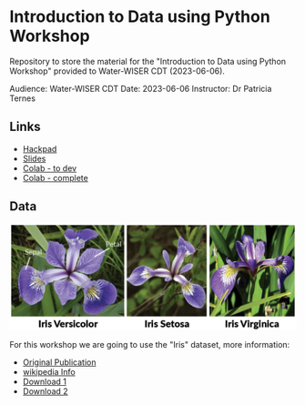 # Introduction to Data using Python Workshop

Repository to store the material for the "Introduction to Data using Python Workshop"  provided to Water-WISER CDT (2023-06-06).

Audience: Water-WISER CDT
Date: 2023-06-06
Instructor: Dr Patricia Ternes

## Links

- [Hackpad](https://hackmd.io/@research-computing-leeds/water-wiser-2023)
- [Slides](https://slides.com/patriciaternes/water-wiser-2023)
- [Colab - to dev](https://colab.research.google.com/github/patricia-ternes/water-wiser-2023/blob/main/notebooks/data-python_working.ipynb)
- [Colab - complete](https://colab.research.google.com/github/patricia-ternes/water-wiser-2023/blob/main/notebooks/data-python.ipynb)

## Data

![Iris Images](reports/figures/iris.png)

For this workshop we are going to use the "Iris" dataset, more information:

- [Original Publication](https://archive.ics.uci.edu/ml/datasets/iris)
- [wikipedia Info](https://en.wikipedia.org/wiki/Iris_flower_data_set)
- [Download 1](https://github.com/patricia-ternes/water-wiser-2023/blob/main/data/raw/iris1.csv)
- [Download 2](https://github.com/patricia-ternes/water-wiser-2023/blob/main/data/raw/iris2.csv)
